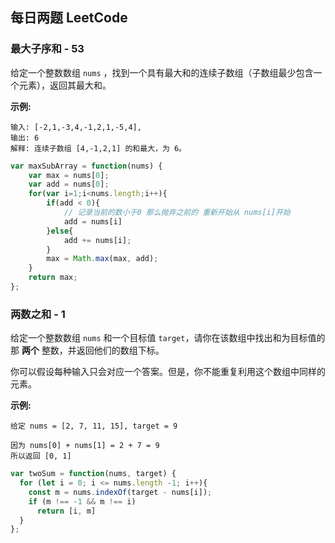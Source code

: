 ## 每日两题 LeetCode

### 最大子序和 - 53

 给定一个整数数组 `nums` ，找到一个具有最大和的连续子数组（子数组最少包含一个元素），返回其最大和。

**示例:**

```
输入: [-2,1,-3,4,-1,2,1,-5,4],
输出: 6
解释: 连续子数组 [4,-1,2,1] 的和最大，为 6。
```

```javascript
var maxSubArray = function(nums) {
    var max = nums[0];
    var add = nums[0];
    for(var i=1;i<nums.length;i++){
        if(add < 0){
            // 记录当前的数小于0 那么抛弃之前的 重新开始从 nums[i]开始
            add = nums[i]
        }else{
            add += nums[i];
        }
        max = Math.max(max, add);
    }
    return max;  
};
```

### 两数之和 - 1

给定一个整数数组 `nums` 和一个目标值 `target`，请你在该数组中找出和为目标值的那 **两个** 整数，并返回他们的数组下标。

你可以假设每种输入只会对应一个答案。但是，你不能重复利用这个数组中同样的元素。

**示例:**

```
给定 nums = [2, 7, 11, 15], target = 9

因为 nums[0] + nums[1] = 2 + 7 = 9
所以返回 [0, 1]
```

```javascript
var twoSum = function(nums, target) {
  for (let i = 0; i <= nums.length -1; i++){
    const m = nums.indexOf(target - nums[i]);
    if (m !== -1 && m !== i)
      return [i, m]
  }
};
```

